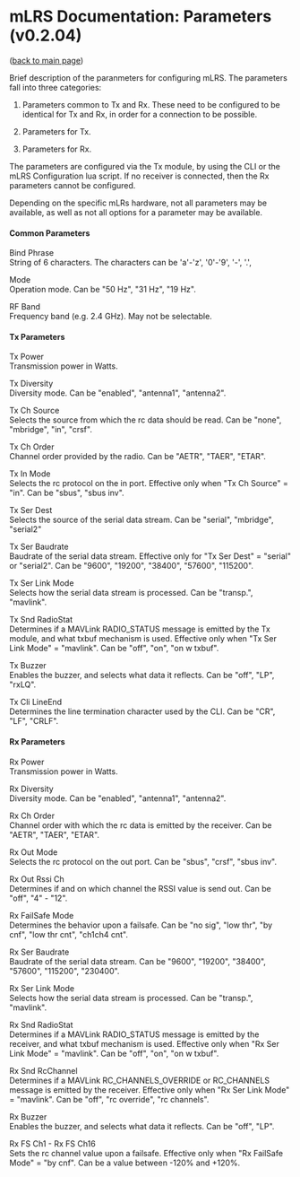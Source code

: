 # mLRS Documentation: Parameters (v0.2.04) #

([back to main page](../README.md))


Brief description of the paranmeters for configuring mLRS. The parameters fall into three categories: 

1. Parameters common to Tx and Rx. These need to be configured to be identical for Tx and Rx, in order for a connection to be possible.

2. Parameters for Tx.

3. Parameters for Rx.

The parameters are configured via the Tx module, by using the CLI or the mLRS Configuration lua script. If no receiver is connected, then the Rx parameters cannot be configured.

Depending on the specific mLRs hardware, not all parameters may be available, as well as not all options for a parameter may be available.

#### Common Parameters ####

Bind Phrase<br>
String of 6 characters. The characters can be 'a'-'z', '0'-'9', '-', '.', 

Mode<br>
Operation mode. Can be "50 Hz", "31 Hz", "19 Hz".

RF Band<br>
Frequency band (e.g. 2.4 GHz). May not be selectable.

#### Tx Parameters ####

Tx Power<br>
Transmission power in Watts.

Tx Diversity<br>
Diversity mode. Can be "enabled", "antenna1", "antenna2". 

Tx Ch Source<br>
Selects the source from which the rc data should be read. Can be "none", "mbridge", "in", "crsf".

Tx Ch Order<br>
Channel order provided by the radio. Can be "AETR", "TAER", "ETAR".

Tx In Mode<br>
Selects the rc protocol on the in port. Effective only when "Tx Ch Source" = "in". Can be "sbus", "sbus inv".

Tx Ser Dest<br>
Selects the source of the serial data stream. Can be "serial", "mbridge", "serial2"

Tx Ser Baudrate<br>
Baudrate of the serial data stream. Effective only for "Tx Ser Dest" = "serial" or "serial2". Can be "9600", "19200", "38400", "57600", "115200".

Tx Ser Link Mode<br>
Selects how the serial data stream is processed. Can be "transp.", "mavlink".

Tx Snd RadioStat<br>
Determines if a MAVLink RADIO_STATUS message is emitted by the Tx module, and what txbuf mechanism is used. Effective only when "Tx Ser Link Mode" = "mavlink". Can be "off", "on", "on w txbuf".

Tx Buzzer<br>
Enables the buzzer, and selects what data it reflects. Can be "off", "LP", "rxLQ".

Tx Cli LineEnd<br>
Determines the line termination character used by the CLI. Can be "CR", "LF", "CRLF".

#### Rx Parameters ####

Rx Power<br>
Transmission power in Watts.

Rx Diversity<br>
Diversity mode. Can be "enabled", "antenna1", "antenna2". 

Rx Ch Order<br>
Channel order with which the rc data is emitted by the receiver. Can be "AETR", "TAER", "ETAR".

Rx Out Mode<br>
Selects the rc protocol on the out port. Can be "sbus", "crsf", "sbus inv".

Rx Out Rssi Ch<br>
Determines if and on which channel the RSSI value is send out. Can be "off", "4" - "12".

Rx FailSafe Mode<br>
Determines the behavior upon a failsafe. Can be "no sig", "low thr", "by cnf", "low thr cnt", "ch1ch4 cnt".

Rx Ser Baudrate<br>
Baudrate of the serial data stream. Can be "9600", "19200", "38400", "57600", "115200", "230400".

Rx Ser Link Mode<br>
Selects how the serial data stream is processed. Can be "transp.", "mavlink".

Rx Snd RadioStat<br>
Determines if a MAVLink RADIO_STATUS message is emitted by the receiver, and what txbuf mechanism is used. Effective only when "Rx Ser Link Mode" = "mavlink". Can be "off", "on", "on w txbuf".

Rx Snd RcChannel<br>
Determines if a MAVLink RC_CHANNELS_OVERRIDE or RC_CHANNELS message is emitted by the receiver. Effective only when "Rx Ser Link Mode" = "mavlink". Can be "off", "rc override", "rc channels".

Rx Buzzer<br>
Enables the buzzer, and selects what data it reflects. Can be "off", "LP".

Rx FS Ch1 - Rx FS Ch16<br>
Sets the rc channel value upon a failsafe. Effective only when "Rx FailSafe Mode" = "by cnf". Can be a value between -120% and +120%.


